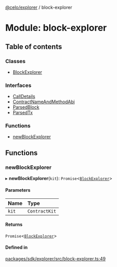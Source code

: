 [@celo/explorer](../README.md) / block-explorer

# Module: block-explorer

## Table of contents

### Classes

- [BlockExplorer](../classes/block_explorer.BlockExplorer.md)

### Interfaces

- [CallDetails](../interfaces/block_explorer.CallDetails.md)
- [ContractNameAndMethodAbi](../interfaces/block_explorer.ContractNameAndMethodAbi.md)
- [ParsedBlock](../interfaces/block_explorer.ParsedBlock.md)
- [ParsedTx](../interfaces/block_explorer.ParsedTx.md)

### Functions

- [newBlockExplorer](block_explorer.md#newblockexplorer)

## Functions

### newBlockExplorer

▸ **newBlockExplorer**(`kit`): `Promise`\<[`BlockExplorer`](../classes/block_explorer.BlockExplorer.md)\>

#### Parameters

| Name | Type |
| :------ | :------ |
| `kit` | `ContractKit` |

#### Returns

`Promise`\<[`BlockExplorer`](../classes/block_explorer.BlockExplorer.md)\>

#### Defined in

[packages/sdk/explorer/src/block-explorer.ts:49](https://github.com/celo-org/developer-tooling/blob/master/packages/sdk/explorer/src/block-explorer.ts#L49)
